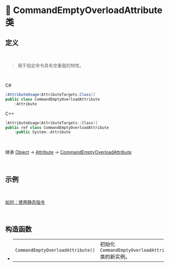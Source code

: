 # 🔖 CommandEmptyOverloadAttribute 类

## 定义

<br>

> 用于指定命令具有空重载的特性。

<br>

C#
```cs
[AttributeUsage(AttributeTargets.Class)]
public class CommandEmptyOverloadAttribute
    :Attribute
```
C++
```cpp
[AttributeUsage(AttributeTargets::Class)]
public ref class CommandEmptyOverloadAttribute
    :public System::Attribute
```
<br>

继承 [Object](https://docs.microsoft.com/zh-cn/dotnet/api/system.object?view=net-6.0) → [Attribute](https://docs.microsoft.com/zh-cn/dotnet/api/system.attribute?view=net-6.0) → [CommandEmptyOverloadAttribute](CommandEmptyOverloadAttribute.md)
   
<br>

## 示例

<br>

[如何：使用静态指令](../../../../HowTo/Static_DynamicCommand.md)

<br>

## 构造函数
- 
    |||
    |-|-|
    |`CommandEmptyOverloadAttribute()`|初始化 `CommandEmptyOverloadAttribute` 类的新实例。|

<br>


